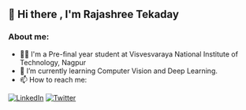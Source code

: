 ## 👋 Hi there , I'm Rajashree Tekaday
### About me:

- 👩‍🎓 I'm a Pre-final year student at Visvesvaraya National Institute of Technology, Nagpur
- 🌱 I’m currently learning Computer Vision and Deep Learning.
- 📫 How to reach me: 
 
[![LinkedIn](https://img.shields.io/badge/linkedin-%230077B5.svg?style=for-the-badge&logo=linkedin&logoColor=white)](https://www.linkedin.com/in/rajashree-tekaday-261582205/)
[![Twitter](https://img.shields.io/badge/Twitter-%231DA1F2.svg?style=for-the-badge&logo=Twitter&logoColor=white)](https://twitter.com/rajashree__t)







<!--
**rajashreetekaday/rajashreetekaday** is a ✨ _special_ ✨ repository because its `README.md` (this file) appears on your GitHub profile.

Here are some ideas to get you started:


